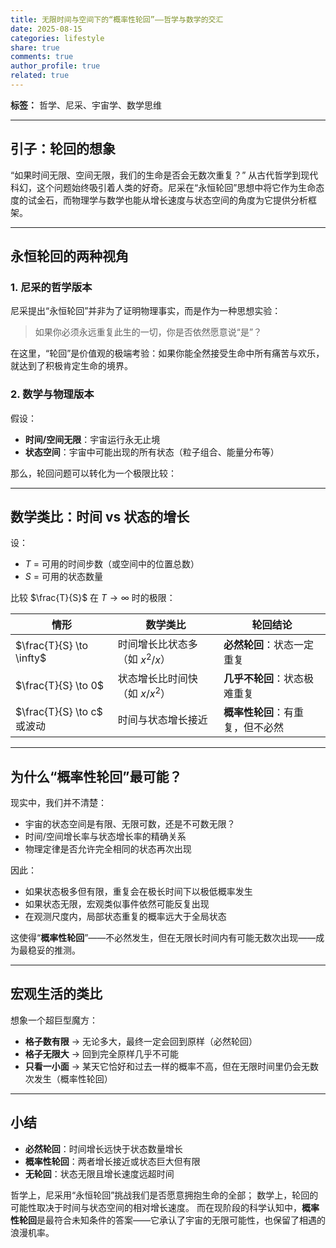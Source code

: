 ```yaml
---
title: 无限时间与空间下的“概率性轮回”——哲学与数学的交汇
date: 2025-08-15
categories: lifestyle
share: true
comments: true
author_profile: true
related: true
---
```



**标签：** 哲学、尼采、宇宙学、数学思维

---

## 引子：轮回的想象

“如果时间无限、空间无限，我们的生命是否会无数次重复？”
从古代哲学到现代科幻，这个问题始终吸引着人类的好奇。尼采在“永恒轮回”思想中将它作为生命态度的试金石，而物理学与数学也能从增长速度与状态空间的角度为它提供分析框架。

---

## 永恒轮回的两种视角

### 1. 尼采的哲学版本

尼采提出“永恒轮回”并非为了证明物理事实，而是作为一种思想实验：

> 如果你必须永远重复此生的一切，你是否依然愿意说“是”？

在这里，“轮回”是价值观的极端考验：如果你能全然接受生命中所有痛苦与欢乐，就达到了积极肯定生命的境界。

### 2. 数学与物理版本

假设：

* **时间/空间无限**：宇宙运行永无止境
* **状态空间**：宇宙中可能出现的所有状态（粒子组合、能量分布等）

那么，轮回问题可以转化为一个极限比较：

---

## 数学类比：时间 vs 状态的增长

设：

* $T$ = 可用的时间步数（或空间中的位置总数）
* $S$ = 可用的状态数量

比较 $\frac{T}{S}$ 在 $T \to \infty$ 时的极限：

| 情形                       | 数学类比                | 轮回结论               |
| ------------------------ | ------------------- | ------------------ |
| $\frac{T}{S} \to \infty$ | 时间增长比状态多（如 $x^2/x$） | **必然轮回**：状态一定重复    |
| $\frac{T}{S} \to 0$      | 状态增长比时间快（如 $x/x^2$） | **几乎不轮回**：状态极难重复   |
| $\frac{T}{S} \to c$ 或波动  | 时间与状态增长接近           | **概率性轮回**：有重复，但不必然 |

---

## 为什么“概率性轮回”最可能？

现实中，我们并不清楚：

* 宇宙的状态空间是有限、无限可数，还是不可数无限？
* 时间/空间增长率与状态增长率的精确关系
* 物理定律是否允许完全相同的状态再次出现

因此：

* 如果状态极多但有限，重复会在极长时间下以极低概率发生
* 如果状态无限，宏观类似事件依然可能反复出现
* 在观测尺度内，局部状态重复的概率远大于全局状态

这使得“**概率性轮回**”——不必然发生，但在无限长时间内有可能无数次出现——成为最稳妥的推测。

---

## 宏观生活的类比

想象一个超巨型魔方：

* **格子数有限** → 无论多大，最终一定会回到原样（必然轮回）
* **格子无限大** → 回到完全原样几乎不可能
* **只看一小面** → 某天它恰好和过去一样的概率不高，但在无限时间里仍会无数次发生（概率性轮回）

---

## 小结

* **必然轮回**：时间增长远快于状态数量增长
* **概率性轮回**：两者增长接近或状态巨大但有限
* **无轮回**：状态无限且增长速度远超时间

哲学上，尼采用“永恒轮回”挑战我们是否愿意拥抱生命的全部；
数学上，轮回的可能性取决于时间与状态空间的相对增长速度。
而在现阶段的科学认知中，**概率性轮回**是最符合未知条件的答案——它承认了宇宙的无限可能性，也保留了相遇的浪漫机率。
